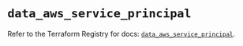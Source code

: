 # `data_aws_service_principal`

Refer to the Terraform Registry for docs: [`data_aws_service_principal`](https://registry.terraform.io/providers/hashicorp/aws/6.10.0/docs/data-sources/service_principal).
